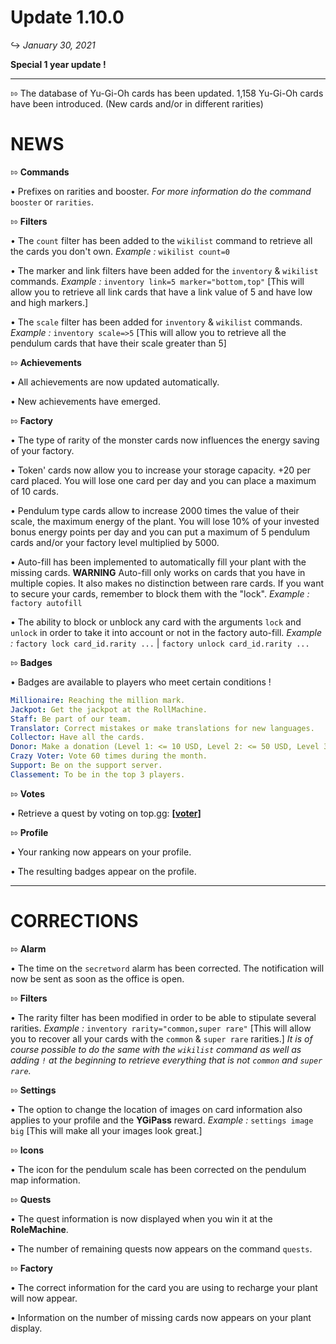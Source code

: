 # Update 1.10.0
↪ *January 30, 2021*

**Special 1 year update !**

---

⇰ The database of Yu-Gi-Oh cards has been updated. 1,158 Yu-Gi-Oh cards have been introduced. (New cards and/or in different rarities)

# NEWS

⇰ **Commands**

• Prefixes on rarities and booster.
  *For more information do the command* `booster` or `rarities`.

⇰ **Filters**

• The `count` filter has been added to the `wikilist` command to retrieve all the cards you don't own.
  *Example :* `wikilist count=0`

• The marker and link filters have been added for the `inventory` & `wikilist` commands.
  *Example :* `inventory link=5 marker="bottom,top"` [This will allow you to retrieve all link cards that have a link value of 5 and have low and high markers.]

• The `scale` filter has been added for `inventory` & `wikilist` commands.
  *Example :* `inventory scale=>5` [This will allow you to retrieve all the pendulum cards that have their scale greater than 5]

⇰ **Achievements**

• All achievements are now updated automatically.

• New achievements have emerged.

⇰ **Factory**

• The type of rarity of the monster cards now influences the energy saving of your factory.

• Token' cards now allow you to increase your storage capacity. +20 per card placed. You will lose one card per day and you can place a maximum of 10 cards.

• Pendulum type cards allow to increase 2000 times the value of their scale, the maximum energy of the plant. You will lose 10% of your invested bonus energy points per day and you can put a maximum of 5 pendulum cards and/or your factory level multiplied by 5000.

• Auto-fill has been implemented to automatically fill your plant with the missing cards.
  **WARNING** Auto-fill only works on cards that you have in multiple copies. It also makes no distinction between rare cards. If you want to secure your cards, remember to block them with the "lock".
  *Example :* `factory autofill`

• The ability to block or unblock any card with the arguments `lock` and `unlock` in order to take it into account or not in the factory auto-fill.
  *Example :* `factory lock card_id.rarity ...` | `factory unlock card_id.rarity ...`

⇰ **Badges**

• Badges are available to players who meet certain conditions !

```yml
Millionaire: Reaching the million mark.
Jackpot: Get the jackpot at the RollMachine.
Staff: Be part of our team.
Translator: Correct mistakes or make translations for new languages.
Collector: Have all the cards.
Donor: Make a donation (Level 1: <= 10 USD, Level 2: <= 50 USD, Level 3: > 50 USD)
Crazy Voter: Vote 60 times during the month.
Support: Be on the support server.
Classement: To be in the top 3 players.
```

⇰ **Votes**

• Retrieve a quest by voting on top.gg: **[[voter]](https://top.gg/bot/672416519912947732/vote)**

⇰ **Profile**

• Your ranking now appears on your profile.

• The resulting badges appear on the profile.

---

# CORRECTIONS

⇰ **Alarm**

• The time on the `secretword` alarm has been corrected. The notification will now be sent as soon as the office is open.

⇰ **Filters**

• The rarity filter has been modified in order to be able to stipulate several rarities.
  *Example :* `inventory rarity="common,super rare"` [This will allow you to recover all your cards with the `common` & `super rare` rarities.]
  *It is of course possible to do the same with the `wikilist` command as well as adding `!` at the beginning to retrieve everything that is not `common` and `super rare`.*

⇰ **Settings**

• The option to change the location of images on card information also applies to your profile and the **YGiPass** reward.
  *Example :* `settings image big` [This will make all your images look great.]

⇰ **Icons**

• The icon for the pendulum scale has been corrected on the pendulum map information.

⇰ **Quests**

• The quest information is now displayed when you win it at the **RoleMachine**.

• The number of remaining quests now appears on the command `quests`.

⇰ **Factory**

• The correct information for the card you are using to recharge your plant will now appear.

• Information on the number of missing cards now appears on your plant display.
